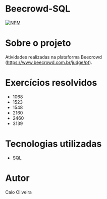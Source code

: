 # Beecrowd-SQL
[![NPM](https://img.shields.io/npm/l/react)](https://github.com/caio01/Beecrowd-SQL/blob/master/LICENSE) 

# Sobre o projeto
Atividades realizadas na plataforma Beecrowd (https://www.beecrowd.com.br/judge/pt).

# Exercícios resolvidos
- 1068
- 1523
- 1548
- 2160
- 2460
- 3139

# Tecnologias utilizadas
- SQL

# Autor

Caio Oliveira
